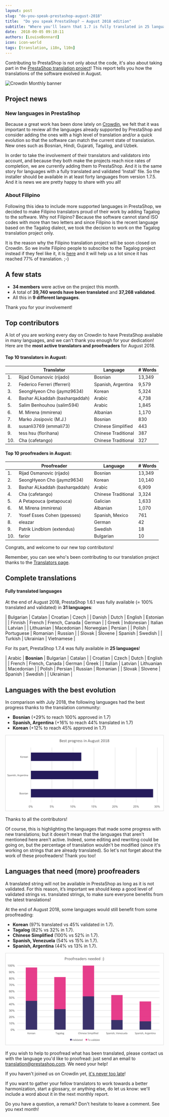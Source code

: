 ```yaml
---
layout: post
slug: "do-you-speak-prestashop-august-2018"
title:  "Do you speak PrestaShop? – August 2018 edition"
subtitle: "Where you'll learn that 1.7 is fully translated in 25 languages"
date:  2018-09-05 09:10:11
authors: [LouiseBonnard]
icon: icon-world
tags: [translation, i18n, l10n]
---
```


Contributing to PrestaShop is not only about the code, it's also about taking part in the [PrestaShop translation project](https://crowdin.com/project/prestashop-official)! This report tells you how the translations of the software evolved in August.

![Crowdin Monthly banner](/assets/images/2017/04/DYSpeakPS.jpg)

## Project news


### New languages in PrestaShop

Because a great work has been done lately on [Crowdin](https://crowdin.com/project/prestashop-official), we felt that it was important to review all the languages already supported by PrestaShop and consider adding the ones with a high level of translation and/or a quick evolution so that the software can match the current state of translation. New ones such as Bosnian, Hindi, Gujarati, Tagalog, and Uzbek.

In order to take the involvement of their translators and validators into account, and because they both make the projects reach nice rates of completion, we are currently adding them to PrestaShop. And it is the same story for languages with a fully translated and validated 'Install' file. So the installer should be available in at least forty languages from version 1.7.5. And it is news we are pretty happy to share with you all! 


### About Filipino

Following this idea to include more supported languages in PrestaShop, we decided to make Filipino translators proud of their work by adding Tagalog to the software. Why not Filipino? Because the software cannot stand ISO codes with more than two letters and since Filipino is the recent language based on the Tagalog dialect, we took the decision to work on the Tagalog translation project only.

It is the reason why the Filipino translation project will be soon closed on Crowdin. So we invite Filipino people to subscribe to the Tagalog project instead if they feel like it, it is [here]( https://crowdin.com/project/prestashop-official/tl#) and it will help us a lot since it has reached 77% of translation. ;-)


## A few stats
 
* **34 members** were active on the project this month.
* A total of **39,740 words have been translated** and **37,268 validated**.
* All this in **9 different languages**.
 
Thank you for your involvement!
 
 
## Top contributors
 
A lot of you are working every day on Crowdin to have PrestaShop available in many languages, and we can't thank you enough for your dedication! Here are the **most active translators and proofreaders** for August 2018.
 
#### Top 10 translators in August:
 
| |Translator | Language | # Words
|-|---------- | -------- | ----------------
 1. | Rijad Osmanovic (rijado) | Bosnian | 13,349
 2. | Federico Ferreri (fferreri) | Spanish, Argentina | 9,579
 3. | SeongHyeon Cho (jaymz9634) | Korean | 5,324
 4. | Bashar ALkaddah (basharqaddah) | Arabic | 4,738
 5. | Salim Benhouhou (salim594) | Arabic | 1,845
 6. | M. Mirena (mmirena) | Albanian | 1,170
 7. | Marko Josipovic (M.J.) | Bosnian | 830
 8. | susanli3769 (emmali73) | Chinese Simplified | 443
 9. | tess hsu (florihana) | Chinese Traditional | 387
10. | Cha (cafetango) | Chinese Traditional | 327
 
 
#### Top 10 proofreaders in August:
 
| | Proofreader | Language | # Words
|-| ---------- | -------- | ----------------
 1. | Rijad Osmanovic (rijado) | Bosnian | 13,349
 2. | SeongHyeon Cho (jaymz9634) | Korean | 10,140
 3. | Bashar ALkaddah (basharqaddah) | Arabic | 6,909
 4. | Cha (cafetango) | Chinese Traditional | 3,324
 5. | A Petapouca (petapouca) | Galician | 1,633
 6. | M. Mirena (mmirena) | Albanian | 1,070
 7. | Yosef Esses Cohen (ppesses) | Spanish, Mexico | 761
 8. | eleazar | German | 42
 9. | Patrik Lindblom (extendus) | Swedish | 18
10. | farior | Bulgarian | 10
 
Congrats, and welcome to our new top contributors!
 
Remember, you can see who's been contributing to our translation project thanks to the [Translators page](http://translators.prestashop.com/).
 
 
## Complete translations
 
#### Fully translated languages
 
At the end of August 2018, PrestaShop 1.6.1 was fully available (= 100% translated and validated) in **31 languages**:
 
| Bulgarian | Catalan | Croatian | Czech |
| Danish | Dutch | English | Estonian | 
| Finnish | French | French, Canada | German | 
| Greek | Indonesian | Italian | Latvian | 
| Lithuanian | Macedonian | Norwegian | Persian | 
| Polish | Portuguese | Romanian | Russian | 
| Slovak | Slovene | Spanish | Swedish | 
| Turkish | Ukrainian | Vietnamese |
 
For its part, PrestaShop 1.7.4 was fully available in **25 languages**!
 
| Arabic | **Bosnian** | Bulgarian | Catalan |
| Croatian | Czech | Dutch | English |
| French | French, Canada | German | Greek |
| Italian | Latvian | Lithuanian | Macedonian |
| Polish | Persian | Russian | Romanian |
| Slovak | Slovene | Spanish | Swedish |
| Ukrainian |
 
 
## Languages with the best evolution
 
In comparison with July 2018, the following languages had the best progress thanks to the translation community:
 
* **Bosnian** (+29% to reach 100% approved in 1.7)
* **Spanish, Argentina** (+16% to reach 44% translated in 1.7)
* **Korean** (+12% to reach 45% approved in 1.7)
 
![Best translation progress for August 2018](/assets/images/2018/09/Build-Crowdin-progress-August18.png)
 
Thanks to all the contributors!
 
Of course, this is highlighting the languages that made some progress with new translations; but it doesn't mean that the languages that aren't mentioned here aren't active. Indeed, some editing and rewriting could be going on, but the percentage of translation wouldn't be modified (since it's working on strings that are already translated). So let's not forget about the work of these proofreaders! Thank you too!
 
 
## Languages that need (more) proofreaders
 
A translated string will not be available in PrestaShop as long as it is not validated. For this reason, it’s important we should keep a good level of validated strings vs. translated strings, to make sure everyone benefits from the latest translations!
 
At the end of August 2018, some languages would still benefit from some proofreading:
 
* **Korean** (97% translated vs 45% validated in 1.7).
* **Tagalog** (82% vs 32% in 1.7).
* **Chinese Simplified** (100% vs 52% in 1.7).
* **Spanish, Venezuela** (54% vs 15% in 1.7).
* **Spanish, Argentina** (44% vs 13% in 1.7).
 
![Languages that need proofreading](/assets/images/2018/09/Build-Crowdin-proofreading-August18.png)
 
If you wish to help to proofread what has been translated, please contact us with the language you'd like to proofread: just send an email to translation@prestashop.com. We need your help! 
 
If you haven't joined us on Crowdin yet, [it's never too late](https://crowdin.com/project/prestashop-official)!
 
If you want to gather your fellow translators to work towards a better harmonization, start a glossary, or anything else, do let us know: we'll include a word about it in the next monthly report.
 
Do you have a question, a remark? Don't hesitate to leave a comment. See you next month!
